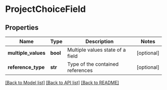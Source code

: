 # ProjectChoiceField

## Properties
Name | Type | Description | Notes
------------ | ------------- | ------------- | -------------
**multiple_values** | **bool** | Multiple values state of a field | [optional] 
**reference_type** | **str** | Type of the contained references | [optional] 

[[Back to Model list]](../README.md#documentation-for-models) [[Back to API list]](../README.md#documentation-for-api-endpoints) [[Back to README]](../README.md)

